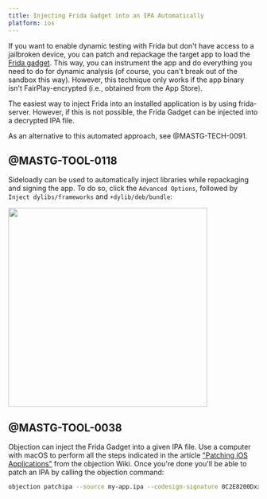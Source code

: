 ```yaml
---
title: Injecting Frida Gadget into an IPA Automatically
platform: ios
---
```


If you want to enable dynamic testing with Frida but don't have access to a jailbroken device, you can patch and repackage the target app to load the [Frida gadget](https://www.frida.re/docs/gadget/). This way, you can instrument the app and do everything you need to do for dynamic analysis (of course, you can't break out of the sandbox this way). However, this technique only works if the app binary isn't FairPlay-encrypted (i.e., obtained from the App Store).

The easiest way to inject Frida into an installed application is by using frida-server. However, if this is not possible, the Frida Gadget can be injected into a decrypted IPA file.

As an alternative to this automated approach, see @MASTG-TECH-0091.

## @MASTG-TOOL-0118

Sideloadly can be used to automatically inject libraries while repackaging and signing the app. To do so, click the `Advanced Options`, followed by `Inject dylibs/frameworks` and `+dylib/deb/bundle`:

<img src="Images/Techniques/0091-SideloadlyFrida.png" width="400px" />

## @MASTG-TOOL-0038

Objection can inject the Frida Gadget into a given IPA file. Use a computer with macOS to perform all the steps indicated in the article ["Patching iOS Applications"](https://github.com/sensepost/objection/wiki/Patching-iOS-Applications) from the objection Wiki. Once you're done you'll be able to patch an IPA by calling the objection command:

```bash
objection patchipa --source my-app.ipa --codesign-signature 0C2E8200Dxxxx
```

